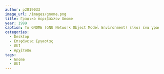 ```yaml
---
author: p2019033
image_url: /images/gnome.png
title: Γραφικό περιβάλλον Gnome
year: 1999
caption: Το GNOME (GNU Network Object Model Environment) είναι ένα γραφικό περιβάλλον για λειτουργικά συστήματα Unix (+Unix-like). Εκδόθηκε για πρώτη φορά το 1999 και την ανάπτυξή του έχουν αναλάβει εθελοντές απο ολόκληρο τον κόσμο. Τέλος χρησιμοποιεί τις πλατφόρμες X11 και Wayland, ενώ τα γραφικά έχει αναλάβει η βιβλιοθήκη GTK+.
categories:
  - Desktop
  - Επιφάνεια Εργασίας
  - GUI
  - Αρχέτυπα
tags:
  - Gnome
  - GUI
---
```


